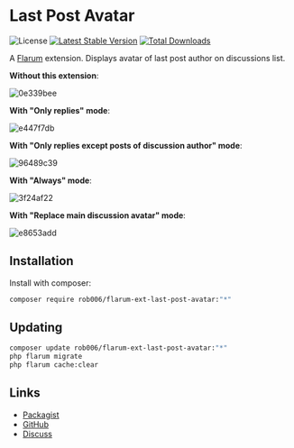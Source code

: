 # Last Post Avatar

![License](https://img.shields.io/badge/license-MIT-blue.svg) [![Latest Stable Version](https://img.shields.io/packagist/v/rob006/flarum-ext-last-post-avatar.svg)](https://packagist.org/packages/rob006/flarum-ext-last-post-avatar) [![Total Downloads](https://img.shields.io/packagist/dt/rob006/flarum-ext-last-post-avatar.svg)](https://packagist.org/packages/rob006/flarum-ext-last-post-avatar)

A [Flarum](https://flarum.org) extension. Displays avatar of last post author on discussions list.

**Without this extension**:

![0e339bee](https://user-images.githubusercontent.com/5972388/217107021-a3e66caf-113a-4159-8e0f-11eeb162bf23.png)

**With "Only replies" mode**:

![e447f7db](https://user-images.githubusercontent.com/5972388/217319364-44537181-171b-41fc-8e38-1de4b6df5941.png)

**With "Only replies except posts of discussion author" mode**:

![96489c39](https://user-images.githubusercontent.com/5972388/217319571-54e43622-1e1e-4954-8fb0-fb9cc25bc9b9.png)

**With "Always" mode**:

![3f24af22](https://user-images.githubusercontent.com/5972388/217319630-316828af-7e17-4860-b929-7c290a03290a.png)

**With "Replace main discussion avatar" mode**:

![e8653add](https://user-images.githubusercontent.com/5972388/217319830-c231dcc7-6366-4fc2-b2a1-c2a0554f5d35.png)


## Installation

Install with composer:

```sh
composer require rob006/flarum-ext-last-post-avatar:"*"
```

## Updating

```sh
composer update rob006/flarum-ext-last-post-avatar:"*"
php flarum migrate
php flarum cache:clear
```

## Links

- [Packagist](https://packagist.org/packages/rob006/flarum-ext-last-post-avatar)
- [GitHub](https://github.com/rob006-software/flarum-ext-last-post-avatar)
- [Discuss](https://discuss.flarum.org/d/32368-last-post-avatar)
